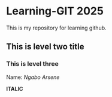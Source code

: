 # Learning-GIT 2025
This is my repository for learning github.

## This is level two title


### This is level three


Name: *Ngabo Arsene*

**ITALIC**
